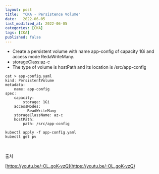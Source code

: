 ```yaml
---
layout: post
title:  "CKA - Persistence Volume"
date:   2022-06-05
last_modified_at: 2022-06-05
categories: [CKA]
tags: [CKA]
published: false
---
```


- Create a persistent volume with name app-config of capacity 1Gi
and access mode RedaWriteMany.
- storageClass:az-c
- The type of volume is hostPath and its location is /src/app-config

```shell
cat > app-config.yaml
kind: PersistentVolume
metadata:
    name: app-config
spec:
    capacity:
        storage: 1Gi
    accessModes:
        - ReadWriteMany
    storageClassName: az-c
    hostPath:
        path: /src/app-config

kubectl apply -f app-config.yaml
kubectl get pv
```

<br/>

출처

[https://youtu.be/-OL_goK-vzQ](https://youtu.be/-OL_goK-vzQ)